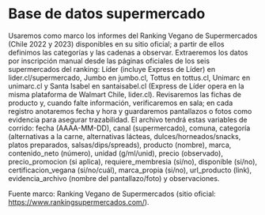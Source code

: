 # Base de datos supermercado
Usaremos como marco los informes del Ranking Vegano de Supermercados (Chile 2022 y 2023) disponibles en su sitio oficial; a partir de ellos definimos las categorías y las cadenas a observar. Extraeremos los datos por inscripción manual desde las páginas oficiales de los seis supermercados del ranking: Líder (incluye Express de Líder) en lider.cl/supermercado, Jumbo en jumbo.cl, Tottus en tottus.cl, Unimarc en unimarc.cl y Santa Isabel en santaisabel.cl (Express de Líder opera en la misma plataforma de Walmart Chile, lider.cl). Revisaremos las fichas de producto y, cuando falte información, verificaremos en sala; en cada registro anotaremos fecha y hora y guardaremos pantallazos o fotos como evidencia para asegurar trazabilidad. El archivo tendrá estas variables de corrido: fecha (AAAA-MM-DD), canal (supermercado), comuna, categoría (alternativas a la carne, alternativas lácteas, dulces/horneados/snacks, platos preparados, salsas/dips/spreads), producto (nombre), marca, contenido_neto (número), unidad (g/ml/unid), precio (observado), precio_promocion (si aplica), requiere_membresia (si/no), disponible (si/no), certificacion_vegana (si/no/cuál), marca_propia (si/no), url_producto (link), evidencia_archivo (nombre del pantallazo/foto) y observaciones. 

Fuente marco: Ranking Vegano de Supermercados (sitio oficial: https://www.rankingsupermercados.com/). 